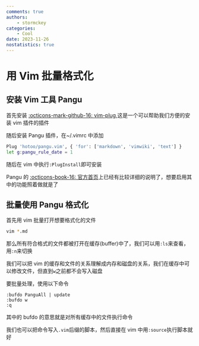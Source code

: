 ```yaml
---
comments: true
authors:
    - stormckey
categories:
    - Cool
date: 2023-11-26
nostatistics: true
---
```


# 用 Vim 批量格式化
<!-- more -->
## 安装 Vim 工具 Pangu

首先安装 [:octicons-mark-github-16: vim-plug](),这是一个可以帮助我们方便的安装 vim 插件的插件

随后安装 Pangu 插件，在~/.vimrc 中添加

```bash
Plug 'hotoo/pangu.vim', { 'for': ['markdown', 'vimwiki', 'text'] }
let g:pangu_rule_date = 1
```

随后在 vim 中执行`:PlugInstall`即可安装

Pangu 的 [:octicons-book-16: 官方首页](https://github.com/hotoo/pangu.vim)上已经有比较详细的说明了，想要启用其中的功能照着做就是了

## 批量使用 Pangu 格式化

首先用 vim 批量打开想要格式化的文件

```bash
vim *.md
```

那么所有符合格式的文件都被打开在缓存(buffer)中了，我们可以用`:ls`来查看，用`:n`来切换

我们可以把 vim 的缓存和文件的关系理解成内存和磁盘的关系，我们在缓存中可以修改文件，但直到`w`之前都不会写入磁盘

要批量处理，使用以下命令
```vim
:bufdo PanguAll | update
:bufdo w
:q
```

其中的 bufdo 的意思就是对所有缓存中的文件执行命令

我们也可以把命令写入`.vim`后缀的脚本，然后直接在 vim 中用`:source`执行脚本就好
